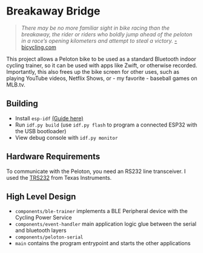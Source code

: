 # Breakaway Bridge

> *There may be no more familiar sight in bike racing than the breakaway, the rider or riders who boldly jump ahead of the peloton in a race’s opening kilometers and attempt to steal a victory.*
> [ - bicycling.com](https://www.bicycling.com/tour-de-france/a20031155/cycling-breakaways/)

This project allows a Peloton bike to be used as a standard Bluetooth indoor cycling trainer, so it can be used with apps like Zwift, or otherwise recorded. Importantly, this also frees up the bike screen for other uses, such as playing YouTube videos, Netflix Shows, or - my favorite - baseball games on MLB.tv.


## Building
- Install `esp-idf` [(Guide here)](https://docs.espressif.com/projects/esp-idf/en/latest/esp32/get-started/)
- Run `idf.py build` (use `idf.py flash` to program a connected ESP32 with the USB bootloader)
- View debug console with `idf.py monitor`

## Hardware Requirements
To communicate with the Peloton, you need an RS232 line transceiver. I used the [TRS232](https://www.ti.com/product/TRS232)
from Texas Instruments.

## High Level Design

- `components/ble-trainer` implements a BLE Peripheral device with the Cycling Power Service
- `components/event-handler` main application logic glue between the serial and bluetooth layers
- `components/peloton-serial` 
- `main` contains the program entrypoint and starts the other applications


